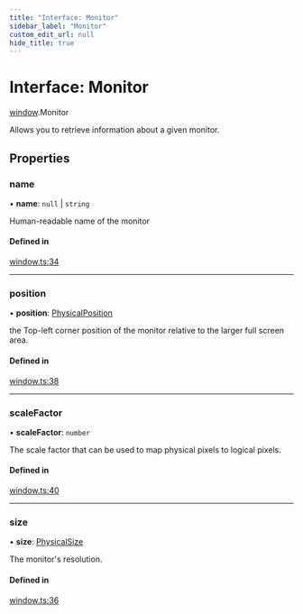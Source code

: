 ```yaml
---
title: "Interface: Monitor"
sidebar_label: "Monitor"
custom_edit_url: null
hide_title: true
---
```


# Interface: Monitor

[window](../modules/window.md).Monitor

Allows you to retrieve information about a given monitor.

## Properties

### name

• **name**: ``null`` \| `string`

Human-readable name of the monitor

#### Defined in

[window.ts:34](https://github.com/tauri-apps/tauri/blob/4bee3a7/tooling/api/src/window.ts#L34)

___

### position

• **position**: [PhysicalPosition](../classes/window.physicalposition.md)

the Top-left corner position of the monitor relative to the larger full screen area.

#### Defined in

[window.ts:38](https://github.com/tauri-apps/tauri/blob/4bee3a7/tooling/api/src/window.ts#L38)

___

### scaleFactor

• **scaleFactor**: `number`

The scale factor that can be used to map physical pixels to logical pixels.

#### Defined in

[window.ts:40](https://github.com/tauri-apps/tauri/blob/4bee3a7/tooling/api/src/window.ts#L40)

___

### size

• **size**: [PhysicalSize](../classes/window.physicalsize.md)

The monitor's resolution.

#### Defined in

[window.ts:36](https://github.com/tauri-apps/tauri/blob/4bee3a7/tooling/api/src/window.ts#L36)
